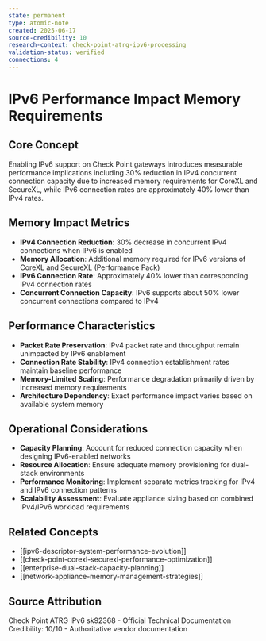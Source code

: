 ```yaml
---
state: permanent
type: atomic-note
created: 2025-06-17
source-credibility: 10
research-context: check-point-atrg-ipv6-processing
validation-status: verified
connections: 4
---
```


# IPv6 Performance Impact Memory Requirements

## Core Concept
Enabling IPv6 support on Check Point gateways introduces measurable performance implications including 30% reduction in IPv4 concurrent connection capacity due to increased memory requirements for CoreXL and SecureXL, while IPv6 connection rates are approximately 40% lower than IPv4 rates.

## Memory Impact Metrics
- **IPv4 Connection Reduction**: 30% decrease in concurrent IPv4 connections when IPv6 is enabled
- **Memory Allocation**: Additional memory required for IPv6 versions of CoreXL and SecureXL (Performance Pack)
- **IPv6 Connection Rate**: Approximately 40% lower than corresponding IPv4 connection rates
- **Concurrent Connection Capacity**: IPv6 supports about 50% lower concurrent connections compared to IPv4

## Performance Characteristics
- **Packet Rate Preservation**: IPv4 packet rate and throughput remain unimpacted by IPv6 enablement
- **Connection Rate Stability**: IPv4 connection establishment rates maintain baseline performance
- **Memory-Limited Scaling**: Performance degradation primarily driven by increased memory requirements
- **Architecture Dependency**: Exact performance impact varies based on available system memory

## Operational Considerations
- **Capacity Planning**: Account for reduced connection capacity when designing IPv6-enabled networks
- **Resource Allocation**: Ensure adequate memory provisioning for dual-stack environments
- **Performance Monitoring**: Implement separate metrics tracking for IPv4 and IPv6 connection patterns
- **Scalability Assessment**: Evaluate appliance sizing based on combined IPv4/IPv6 workload requirements

## Related Concepts
- [[ipv6-descriptor-system-performance-evolution]]
- [[check-point-corexl-securexl-performance-optimization]]
- [[enterprise-dual-stack-capacity-planning]]
- [[network-appliance-memory-management-strategies]]

## Source Attribution
Check Point ATRG IPv6 sk92368 - Official Technical Documentation
Credibility: 10/10 - Authoritative vendor documentation